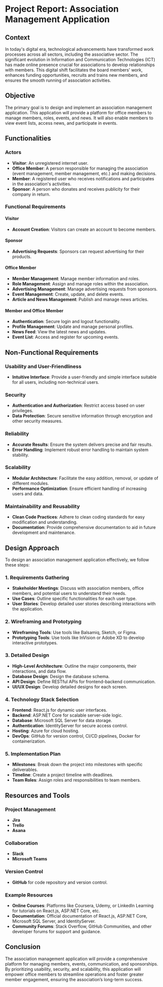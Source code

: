 # Project Report: Association Management Application

## Context
In today's digital era, technological advancements have transformed work processes across all sectors, including the associative sector. The significant evolution in Information and Communication Technologies (ICT) has made online presence crucial for associations to develop relationships with members. This digital shift facilitates the board members' work, enhances funding opportunities, recruits and trains new members, and ensures the smooth running of association activities.

## Objective
The primary goal is to design and implement an association management application. This application will provide a platform for office members to manage members, roles, events, and news. It will also enable members to view event lists, access news, and participate in events.

## Functionalities

### Actors
- **Visitor**: An unregistered internet user.
- **Office Member**: A person responsible for managing the association (event management, member management, etc.) and making decisions.
- **Member**: A registered user who receives notifications and participates in the association's activities.
- **Sponsor**: A person who donates and receives publicity for their company in return.

### Functional Requirements

#### Visitor
- **Account Creation**: Visitors can create an account to become members.

#### Sponsor
- **Advertising Requests**: Sponsors can request advertising for their products.

#### Office Member
- **Member Management**: Manage member information and roles.
- **Role Management**: Assign and manage roles within the association.
- **Advertising Management**: Manage advertising requests from sponsors.
- **Event Management**: Create, update, and delete events.
- **Article and News Management**: Publish and manage news articles.

#### Member and Office Member
- **Authentication**: Secure login and logout functionality.
- **Profile Management**: Update and manage personal profiles.
- **News Feed**: View the latest news and updates.
- **Event List**: Access and register for upcoming events.

## Non-Functional Requirements

### Usability and User-Friendliness
- **Intuitive Interface**: Provide a user-friendly and simple interface suitable for all users, including non-technical users.

### Security
- **Authentication and Authorization**: Restrict access based on user privileges.
- **Data Protection**: Secure sensitive information through encryption and other security measures.

### Reliability
- **Accurate Results**: Ensure the system delivers precise and fair results.
- **Error Handling**: Implement robust error handling to maintain system stability.

### Scalability
- **Modular Architecture**: Facilitate the easy addition, removal, or update of different modules.
- **Performance Optimization**: Ensure efficient handling of increasing users and data.

### Maintainability and Reusability
- **Clean Code Practices**: Adhere to clean coding standards for easy modification and understanding.
- **Documentation**: Provide comprehensive documentation to aid in future development and maintenance.

## Design Approach
To design an association management application effectively, we follow these steps:

### 1. Requirements Gathering
- **Stakeholder Meetings**: Discuss with association members, office members, and potential users to understand their needs.
- **Use Cases**: Outline specific functionalities for each user type.
- **User Stories**: Develop detailed user stories describing interactions with the application.

### 2. Wireframing and Prototyping
- **Wireframing Tools**: Use tools like Balsamiq, Sketch, or Figma.
- **Prototyping Tools**: Use tools like InVision or Adobe XD to develop interactive prototypes.

### 3. Detailed Design
- **High-Level Architecture**: Outline the major components, their interactions, and data flow.
- **Database Design**: Design the database schema.
- **API Design**: Define RESTful APIs for frontend-backend communication.
- **UI/UX Design**: Develop detailed designs for each screen.

### 4. Technology Stack Selection
- **Frontend**: React.js for dynamic user interfaces.
- **Backend**: ASP.NET Core for scalable server-side logic.
- **Database**: Microsoft SQL Server for data storage.
- **Authentication**: IdentityServer for secure access control.
- **Hosting**: Azure for cloud hosting.
- **DevOps**: GitHub for version control, CI/CD pipelines, Docker for containerization.

### 5. Implementation Plan
- **Milestones**: Break down the project into milestones with specific deliverables.
- **Timeline**: Create a project timeline with deadlines.
- **Team Roles**: Assign roles and responsibilities to team members.

## Resources and Tools

### Project Management
- **Jira**
- **Trello**
- **Asana**

### Collaboration
- **Slack**
- **Microsoft Teams**

### Version Control
- **GitHub** for code repository and version control.

### Example Resources
- **Online Courses**: Platforms like Coursera, Udemy, or LinkedIn Learning for tutorials on React.js, ASP.NET Core, etc.
- **Documentation**: Official documentation of React.js, ASP.NET Core, Microsoft SQL Server, and IdentityServer.
- **Community Forums**: Stack Overflow, GitHub Communities, and other developer forums for support and guidance.

## Conclusion
The association management application will provide a comprehensive platform for managing members, events, communication, and sponsorships. By prioritizing usability, security, and scalability, this application will empower office members to streamline operations and foster greater member engagement, ensuring the association’s long-term success.
